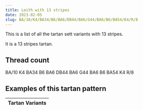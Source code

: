 ```yaml
---
title: Leith with 13 stripes
date: 2023-02-05
slug: BA/10/K4/BA34/B6/BA6/DB44/BA6/G44/BA6/B6/BA54/K4/R/8
---
```

This is a list of all the tartan sett variants with 13 stripes.

It is a 13 stripes tartan.


## Thread count
BA/10 K4 BA34 B6 BA6 DB44 BA6 G44 BA6 B6 BA54 K4 R/8

## Examples of this tartan pattern

| Tartan Variants |
|---------------|
